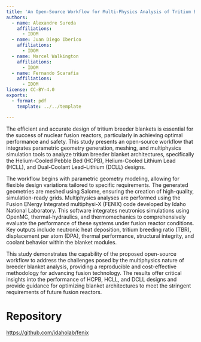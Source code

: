 ```yaml
---
title: 'An Open-Source Workflow for Multi-Physics Analysis of Tritium Breeder Blankets'
authors:
  - name: Alexandre Sureda
    affiliations:
      - IDOM
  - name: Juan Diego Iberico
    affiliations:
      - IDOM
  - name: Marcel Walkington
    affiliations:
      - IDOM
  - name: Fernando Scarafia
    affiliations:
      - IDOM
license: CC-BY-4.0
exports:
  - format: pdf
    template: ../../template

---
```


The efficient and accurate design of tritium breeder blankets is essential for the success of nuclear fusion reactors, particularly in achieving optimal performance and safety. This study presents an open-source workflow that integrates parametric geometry generation, meshing, and multiphysics simulation tools to analyze tritium breeder blanket architectures, specifically the Helium-Cooled Pebble Bed (HCPB), Helium-Cooled Lithium Lead (HCLL), and Dual-Coolant Lead–Lithium (DCLL) designs.

The workflow begins with parametric geometry modeling, allowing for flexible design variations tailored to specific requirements. The generated geometries are meshed using Salome, ensuring the creation of high-quality, simulation-ready grids. Multiphysics analyses are performed using the Fusion ENergy Integrated multiphysi-X (FENIX) code developed by Idaho National Laboratory. This software integrates neutronics simulations using OpenMC, thermal-hydraulics, and thermomechanics to comprehensively evaluate the performance of these systems under fusion reactor conditions. Key outputs include neutronic heat deposition, tritium breeding ratio (TBR), displacement per atom (DPA), thermal performance, structural integrity, and coolant behavior within the blanket modules.

This study demonstrates the capability of the proposed open-source workflow to address the challenges posed by the multiphysics nature of breeder blanket analysis, providing a reproducible and cost-effective methodology for advancing fusion technology. The results offer critical insights into the performance of HCPB, HCLL, and DCLL designs and provide guidance for optimizing blanket architectures to meet the stringent requirements of future fusion reactors.

# Repository
https://github.com/idaholab/fenix

